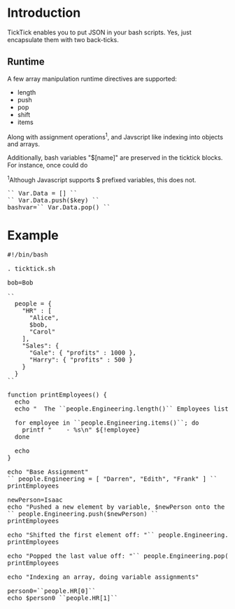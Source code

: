 # Introduction

TickTick enables you to put JSON in your bash scripts.  Yes, just encapsulate them with two back-ticks.

## Runtime
A few array manipulation runtime directives are supported:

 * length
 * push 
 * pop
 * shift
 * items

Along with assignment operations<sup>1</sup>, and Javscript like indexing into objects and arrays.

Additionally, bash variables "$[name]" are preserved in the ticktick blocks.  For instance, once could do

<sup>1</sup>Although Javascript supports $ prefixed variables, this does not.

<pre>
`` Var.Data = [] ``
`` Var.Data.push($key) ``
bashvar=`` Var.Data.pop() ``
</pre>

# Example

<pre>
#!/bin/bash

. ticktick.sh

bob=Bob

``
  people = {
    "HR" : [
      "Alice",
      $bob,
      "Carol"
    ],
    "Sales": {
      "Gale": { "profits" : 1000 },
      "Harry": { "profits" : 500 }
    }
  }
``

function printEmployees() {
  echo
  echo "  The ``people.Engineering.length()`` Employees listed are:"

  for employee in ``people.Engineering.items()``; do
    printf "    - %s\n" ${!employee}
  done

  echo 
}

echo "Base Assignment"
`` people.Engineering = [ "Darren", "Edith", "Frank" ] ``
printEmployees

newPerson=Isaac
echo "Pushed a new element by variable, $newPerson onto the array"
`` people.Engineering.push($newPerson) ``
printEmployees

echo "Shifted the first element off: "`` people.Engineering.shift() ``
printEmployees

echo "Popped the last value off: "`` people.Engineering.pop() ``
printEmployees

echo "Indexing an array, doing variable assignments"

person0=``people.HR[0]``
echo $person0 ``people.HR[1]``
</pre>
